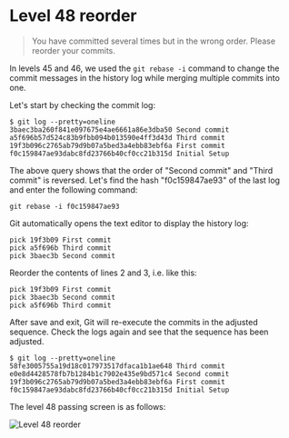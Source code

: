 
# Level 48 reorder

> You have committed several times but in the wrong order. Please reorder your
commits.

In levels 45 and 46, we used the `git rebase -i` command to change the commit
messages in the history log while merging multiple commits into one.

Let's start by checking the commit log:

```shell
$ git log --pretty=oneline
3baec3ba260f841e097675e4ae6661a86e3dba50 Second commit
a5f696b57d524c83b9fbb094b013590e4ff3d43d Third commit
19f3b096c2765ab79d9b07a5bed3a4ebb83ebf6a First commit
f0c159847ae93dabc8fd23766b40cf0cc21b315d Initial Setup
```

The above query shows that the order of "Second commit" and "Third commit" is
reversed. Let's find the hash "f0c159847ae93" of the last log and enter the
following command:

```shell
git rebase -i f0c159847ae93
```

Git automatically opens the text editor to display the history log:

```
pick 19f3b09 First commit
pick a5f696b Third commit
pick 3baec3b Second commit
```

Reorder the contents of lines 2 and 3, i.e. like this:

```
pick 19f3b09 First commit
pick 3baec3b Second commit
pick a5f696b Third commit
```

After save and exit, Git will re-execute the commits in the adjusted sequence.
Check the logs again and see that the sequence has been adjusted.

```shell
$ git log --pretty=oneline
58fe3005755a19d18c017973517dfaca1b1ae648 Third commit
e0e8d4428578fb7b1284b1c7902e435e9bd571c4 Second commit
19f3b096c2765ab79d9b07a5bed3a4ebb83ebf6a First commit
f0c159847ae93dabc8fd23766b40cf0cc21b315d Initial Setup
```

The level 48 passing screen is as follows:

![Level 48 reorder](images/level-48-reorder.png)
